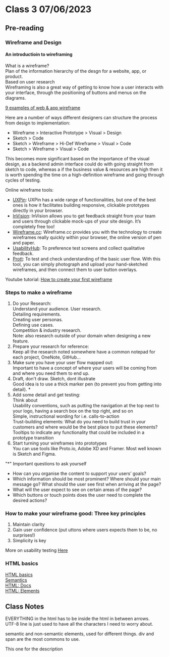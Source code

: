 # Class 3 07/06/2023

## Pre-reading
### Wireframe and Design
#### An introductioin to wireframing
What is a wireframe?  
Plan of the information hierarchy of the desgn for a website, app, or product.  
Based on user research  
Wireframing is also a great way of getting to know how a user interacts with your interface, through the positioning of buttons and menus on the diagrams.  

[9 examples of web & app wireframe](https://careerfoundry.com/en/blog/ux-design/website-app-wireframe-examples/)  

Here are a number of ways different designers can structure the process from design to implementation:  

- Wireframe > Interactive Prototype > Visual > Design
- Sketch > Code
- Sketch > Wireframe > Hi-Def Wireframe > Visual > Code
- Sketch > Wireframe > Visual > Code

This becomes more significant based on the importance of the visual design, as a backend admin interface could do with going straight from sketch to code, whereas a if the business value & resources are high then it is worth spending the time on a high-definition wireframe and going through cycles of testing.

Online wireframe tools:
- [UXPin](https://www.uxpin.com/): UXPin has a wide range of functionalities, but one of the best ones is how it facilitates building responsive, clickable prototypes directly in your browser.
- [InVision](https://www.invisionapp.com/): InVision allows you to get feedback straight from your team and users through clickable mock-ups of your site design. It’s completely free too!
- [Wireframe.cc](https://wireframe.cc/): Wireframe.cc provides you with the technology to create wireframes really quickly within your browser, the online version of pen and paper.
- [UsabilityHub](https://usabilityhub.com/): To preference test screens and collect qualitative feedback.
- [Prott](https://prottapp.com/features/): To test and check understanding of the basic user flow. With this tool, you can simply photograph and upload your hand-sketched wireframes, and then connect them to user button overlays.


Youtube tutorial: [How to create your first wireframe](https://youtu.be/qpH7-KFWZRI)


### Steps to make a wireframe
1. Do your Research:   
        Understand your audience. 
                User research.  
                Detailing requirements.  
                Creating user personas.  
                Defining use cases.  
                Competition & industry research.  
        Note: also research outside of your domain when designing a new feature.
2. Prepare your research for reference:  
        Keep all the research noted somewhere have a common notepad for each project, OneNote, GitHub...
3. Make sure you have your user flow mapped out:  
        Important to have a concept of where your users will be coming from and where you need them to end up.
4. Draft, don't draw. Sketch, dont illustrate  
        Good idea is to use a thick marker pen (to prevent you from getting into detail). *
5. Add some detail and get testing:  
    Think about  
            Usability conventions, such as putting the navigation at the top next to your logo, having a search box on the top right, and so on  
            Simple, instructional wording for i.e. calls-to-action  
            Trust-building elements: What do you need to build trust in your customers and where would be the best place to put these elements?  
            Tooltips to indicate any functionality that could be included in a prototype transition
6. Start turning your wireframes into prototypes  
        You can use tools like Proto.io, Adobe XD and Framer. Most well known is Sketch and Figma.

"*" Important questions to ask yourself
* How can you organise the content to support your users’ goals?
* Which information should be most prominent? Where should your main message go? What should the user see first when arriving at the page?
* What will the user expect to see on certain areas of the page?
* Which buttons or touch points does the user need to complete the desired actions?

### How to make your wireframe good: Three key principles
1. Maintain clarity
2. Gain user confidence (put uttons where users expects them to be, no surprises!)
3. Simplicity is key




More on usability testing [Here](https://careerfoundry.com/en/blog/ux-design/how-to-conduct-usability-testing-a-step-by-step-guide/)

### HTML basics
[HTML basics](https://developer.mozilla.org/en-US/docs/Learn/Getting_started_with_the_web/HTML_basics#so_what_is_html)  
[Semantics](https://developer.mozilla.org/en-US/docs/Glossary/Semantics)  
[HTML: Docs ](https://developer.mozilla.org/en-US/docs/Web/HTML)  
[HTML: Elements](https://developer.mozilla.org/en-US/docs/Web/HTML/Element)


## Class Notes
EVERYTHING in the html has to be inside the html in between arrows.  
UTF-8 line is just used to have all the characters I need to worry about.   

semantic and non-semantic elements, used for different things. div and span are the most commons to use.  

This one for the description
<meta name="description" content="Add a description here, keep to under 160 characters" />
